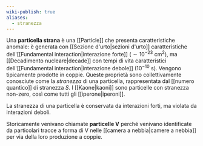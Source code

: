 ```yaml
---
wiki-publish: true
aliases:
  - stranezza
---
```

Una **particella strana** è una [[Particle]] che presenta caratteristiche anomale: è generata con [[Sezione d'urto|sezioni d'urto]] caratteristiche dell'[[Fundamental interaction|interazione forte]] ($\sim10^{-23}$ cm$^{2}$), ma [[Decadimento nucleare|decade]] con tempi di vita caratteristici dell'[[Fundamental interaction|interazione debole]] ($10^{-10}$ s). Vengono tipicamente prodotte in coppie. Queste proprietà sono collettivamente conosciute come la *stranezza* di una particella, rappresentata dal [[numero quantico]] di stranezza $S$. I [[Kaone|kaoni]] sono particelle con stranezza non-zero, così come tutti gli [[iperone|iperoni]].

La stranezza di una particella è conservata da interazioni forti, ma violata da interazioni deboli.

Storicamente venivano chiamate **particelle V** perché venivano identificate da particolari tracce a forma di V nelle [[camera a nebbia|camere a nebbia]] per via della loro produzione a coppie.
